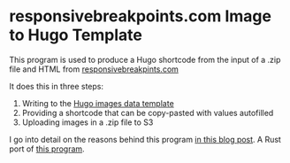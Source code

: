# responsivebreakpoints.com Image to Hugo Template


This program is used to produce a Hugo shortcode from the input of a .zip file and HTML from [responsivebreakpints.com](https://responsivebreakpoints.com)

It does this in three steps:
1. Writing to the [Hugo images data template](https://gohugo.io/templates/data-templates/)
2. Providing a shortcode that can be copy-pasted with values autofilled
3. Uploading images in a .zip file to S3

I go into detail on the reasons behind this program [in this blog post](https://blog.arranfrance.com/post/responsive-blog-images/). A Rust port of [this program](https://github.com/arranf/ResponsiveImagetoShortcode).